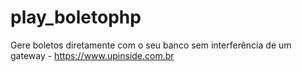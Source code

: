 # play_boletophp
Gere boletos diretamente com o seu banco sem interferência de um gateway - https://www.upinside.com.br
